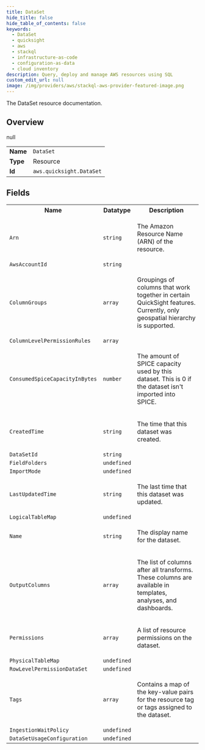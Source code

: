 ```yaml
---
title: DataSet
hide_title: false
hide_table_of_contents: false
keywords:
  - DataSet
  - quicksight
  - aws
  - stackql
  - infrastructure-as-code
  - configuration-as-data
  - cloud inventory
description: Query, deploy and manage AWS resources using SQL
custom_edit_url: null
image: /img/providers/aws/stackql-aws-provider-featured-image.png
---
```

The DataSet resource documentation.

## Overview
<table><tbody>
<tr><td><b>Name</b></td><td><code>DataSet</code></td></tr>
<tr><td><b>Type</b></td><td>Resource</td></tr>
null
<tr><td><b>Id</b></td><td><code>aws.quicksight.DataSet</code></td></tr>
</tbody></table>

## Fields
<table><tbody>
<tr><th>Name</th><th>Datatype</th><th>Description</th></tr>
<tr><td><code>Arn</code></td><td><code>string</code></td><td><p>The Amazon Resource Name (ARN) of the resource.</p></td></tr><tr><td><code>AwsAccountId</code></td><td><code>string</code></td><td></td></tr><tr><td><code>ColumnGroups</code></td><td><code>array</code></td><td><p>Groupings of columns that work together in certain QuickSight features. Currently, only geospatial hierarchy is supported.</p></td></tr><tr><td><code>ColumnLevelPermissionRules</code></td><td><code>array</code></td><td></td></tr><tr><td><code>ConsumedSpiceCapacityInBytes</code></td><td><code>number</code></td><td><p>The amount of SPICE capacity used by this dataset. This is 0 if the dataset isn't
            imported into SPICE.</p></td></tr><tr><td><code>CreatedTime</code></td><td><code>string</code></td><td><p>The time that this dataset was created.</p></td></tr><tr><td><code>DataSetId</code></td><td><code>string</code></td><td></td></tr><tr><td><code>FieldFolders</code></td><td><code>undefined</code></td><td></td></tr><tr><td><code>ImportMode</code></td><td><code>undefined</code></td><td></td></tr><tr><td><code>LastUpdatedTime</code></td><td><code>string</code></td><td><p>The last time that this dataset was updated.</p></td></tr><tr><td><code>LogicalTableMap</code></td><td><code>undefined</code></td><td></td></tr><tr><td><code>Name</code></td><td><code>string</code></td><td><p>The display name for the dataset.</p></td></tr><tr><td><code>OutputColumns</code></td><td><code>array</code></td><td><p>The list of columns after all transforms. These columns are available in templates,
            analyses, and dashboards.</p></td></tr><tr><td><code>Permissions</code></td><td><code>array</code></td><td><p>A list of resource permissions on the dataset.</p></td></tr><tr><td><code>PhysicalTableMap</code></td><td><code>undefined</code></td><td></td></tr><tr><td><code>RowLevelPermissionDataSet</code></td><td><code>undefined</code></td><td></td></tr><tr><td><code>Tags</code></td><td><code>array</code></td><td><p>Contains a map of the key-value pairs for the resource tag or tags assigned to the dataset.</p></td></tr><tr><td><code>IngestionWaitPolicy</code></td><td><code>undefined</code></td><td></td></tr><tr><td><code>DataSetUsageConfiguration</code></td><td><code>undefined</code></td><td></td></tr>
</tbody></table>